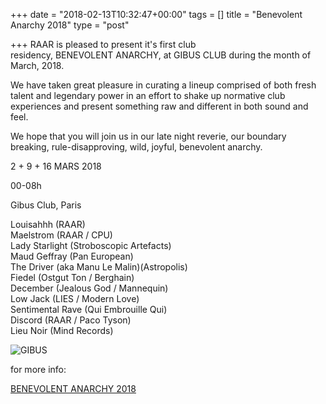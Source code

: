 +++
date = "2018-02-13T10:32:47+00:00"
tags = []
title = "Benevolent Anarchy 2018"
type = "post"

+++
RAAR is pleased to present it's first club residency, BENEVOLENT ANARCHY, at GIBUS CLUB during the month of March, 2018.

We have taken great pleasure in curating a lineup comprised of both fresh talent and legendary power in an effort to shake up normative club experiences and present something raw and different in both sound and feel.

We hope that you will join us in our late night reverie, our boundary breaking, rule-disapproving, wild, joyful, benevolent anarchy.

2 + 9 + 16 MARS 2018

00-08h

Gibus Club, Paris

Louisahhh (RAAR)  
Maelstrom (RAAR / CPU)   
Lady Starlight (Stroboscopic Artefacts)  
Maud Geffray (Pan European)  
The Driver (aka Manu Le Malin)(Astropolis)   
Fiedel (Ostgut Ton / Berghain)   
December (Jealous God / Mannequin)  
Low Jack (LIES / Modern Love)   
Sentimental Rave (Qui Embrouille Qui)  
Discord (RAAR / Paco Tyson)   
Lieu Noir (Mind Records)

![GIBUS](/uploads/2018/02/13/Affiche#1.jpg "BENEVOLENT ANARCHY")

for more info:

[BENEVOLENT ANARCHY 2018](https://www.facebook.com/events/1177225232413156/ "BENEVOLENT ANARCHY 2018")